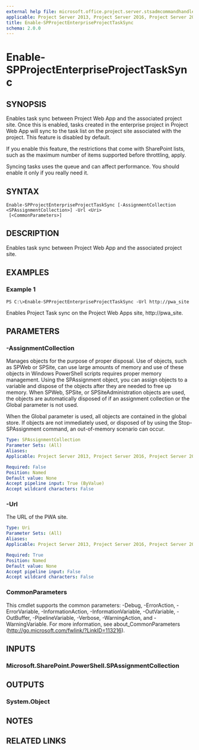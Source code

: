 ```yaml
---
external help file: microsoft.office.project.server.stsadmcommandhandler.dll-help.xml
applicable: Project Server 2013, Project Server 2016, Project Server 2019
title: Enable-SPProjectEnterpriseProjectTaskSync
schema: 2.0.0
---
```


# Enable-SPProjectEnterpriseProjectTaskSync

## SYNOPSIS
Enables task sync between Project Web App and the associated project site. Once this is enabled, tasks created in the enterprise project in Project Web App will sync to the task list on the project site associated with the project. This feature is disabled by default.

If you enable this feature, the restrictions that come with SharePoint lists, such as the maximum number of items supported before throttling, apply.

Syncing tasks uses the queue and can affect performance. You should enable it only if you really need it.

## SYNTAX

```
Enable-SPProjectEnterpriseProjectTaskSync [-AssignmentCollection <SPAssignmentCollection>] -Url <Uri>
 [<CommonParameters>]
```

## DESCRIPTION
Enables task sync between Project Web App and the associated project site.

## EXAMPLES

### Example 1 
```
PS C:\>Enable-SPProjectEnterpriseProjectTaskSync -Url http://pwa_site
```

Enables Project Task sync on the Project Web Apps site, http://pwa_site.

## PARAMETERS

### -AssignmentCollection
Manages objects for the purpose of proper disposal. Use of objects, such as SPWeb or SPSite, can use large amounts of memory and use of these objects in Windows PowerShell scripts requires proper memory management. Using the SPAssignment object, you can assign objects to a variable and dispose of the objects after they are needed to free up memory. When SPWeb, SPSite, or SPSiteAdministration objects are used, the objects are automatically disposed of if an assignment collection or the Global parameter is not used.

When the Global parameter is used, all objects are contained in the global store. If objects are not immediately used, or disposed of by using the Stop-SPAssignment command, an out-of-memory scenario can occur.

```yaml
Type: SPAssignmentCollection
Parameter Sets: (All)
Aliases: 
Applicable: Project Server 2013, Project Server 2016, Project Server 2019

Required: False
Position: Named
Default value: None
Accept pipeline input: True (ByValue)
Accept wildcard characters: False
```

### -Url
The URL of the PWA site.

```yaml
Type: Uri
Parameter Sets: (All)
Aliases: 
Applicable: Project Server 2013, Project Server 2016, Project Server 2019

Required: True
Position: Named
Default value: None
Accept pipeline input: False
Accept wildcard characters: False
```

### CommonParameters
This cmdlet supports the common parameters: -Debug, -ErrorAction, -ErrorVariable, -InformationAction, -InformationVariable, -OutVariable, -OutBuffer, -PipelineVariable, -Verbose, -WarningAction, and -WarningVariable. For more information, see about_CommonParameters (http://go.microsoft.com/fwlink/?LinkID=113216).

## INPUTS

### Microsoft.SharePoint.PowerShell.SPAssignmentCollection

## OUTPUTS

### System.Object

## NOTES

## RELATED LINKS

